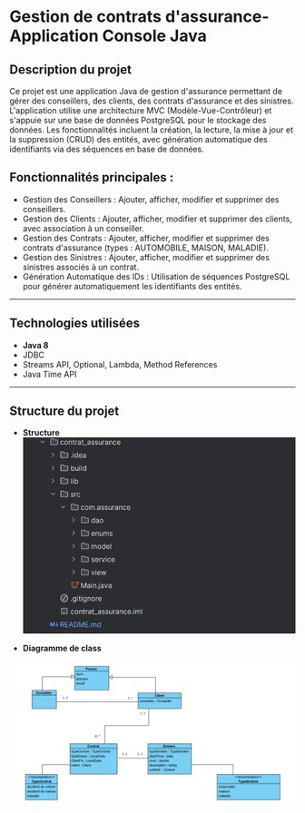 # Gestion de contrats d'assurance- Application Console Java

## Description du projet
Ce projet est une application Java de gestion d'assurance permettant de gérer des conseillers, des clients, des contrats d'assurance et des sinistres. L'application utilise une architecture MVC (Modèle-Vue-Contrôleur) et s'appuie sur une base de données PostgreSQL pour le stockage des données. Les fonctionnalités incluent la création, la lecture, la mise à jour et la suppression (CRUD) des entités, avec génération automatique des identifiants via des séquences en base de données.
## Fonctionnalités principales :

- Gestion des Conseillers : Ajouter, afficher, modifier et supprimer des conseillers.
- Gestion des Clients : Ajouter, afficher, modifier et supprimer des clients, avec association à un conseiller.
- Gestion des Contrats : Ajouter, afficher, modifier et supprimer des contrats d'assurance (types : AUTOMOBILE, MAISON, MALADIE).
- Gestion des Sinistres : Ajouter, afficher, modifier et supprimer des sinistres associés à un contrat.
- Génération Automatique des IDs : Utilisation de séquences PostgreSQL pour générer automatiquement les identifiants des entités.

---

## Technologies utilisées
- **Java 8**
- JDBC
- Streams API, Optional, Lambda, Method References
- Java Time API
---

## Structure du projet

- **Structure**
  ![img.png](img.png)

- **Diagramme de class**

![img_1.png](img_1.png)

